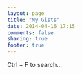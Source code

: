 ```yaml
---
layout: page
title: "My Gists"
date: 2014-04-16 17:15
comments: false
sharing: true
footer: true
---
```


<script type="text/javascript" src="http://code.jquery.com/jquery-2.1.0.min.js">
</script>
<script type="text/javascript">
$.ajax({
         "type":"GET",
         "url":"https://api.github.com/users/pfmiles/gists",
         "data":"",
         "success":function(data){
                var ctt = "";
                for(index in data){
                    var gist = data[index];
                    ctt += '<a href="'+ gist.url +'">' + gist.description + '</a><br/><br/>';
                }
                $("p#gists").html(ctt);
             }
    });
</script>
<span>Ctrl + F to search...</span>
<p id="gists"></p>
